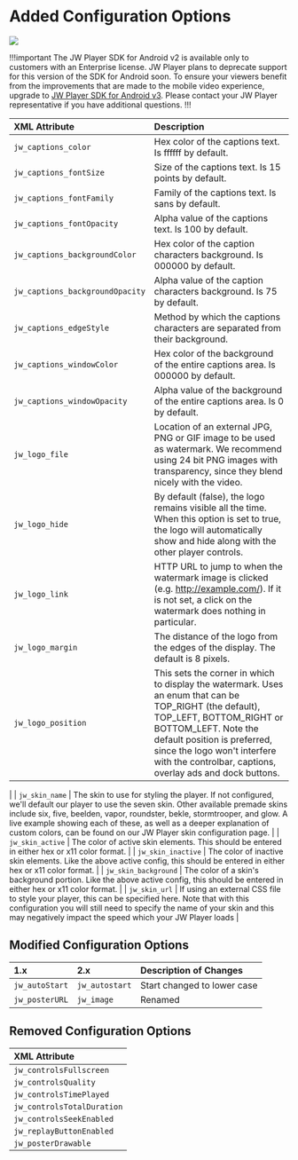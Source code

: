# Added Configuration Options

<img src="https://img.shields.io/badge/%20-Android%20v2%20DEPRECATED-FFBA43.svg?logo=android&logoColor=gray">

!!!important
The JW Player SDK for Android v2 is available only to customers with an Enterprise license. JW Player plans to deprecate support for this version of the SDK for Android soon. To ensure your viewers benefit from the improvements that are made to the mobile video experience, upgrade to [JW Player SDK for Android v3](https://developer.jwplayer.com/sdk/android/docs/developer-guide/index.html). Please contact your JW Player representative if you have additional questions.
!!!

| XML Attribute                   | Description                                                                                                                                                                                                                                                                                                                                                          |
|:--------------------------------|:---------------------------------------------------------------------------------------------------------------------------------------------------------------------------------------------------------------------------------------------------------------------------------------------------------------------------------------------------------------------|
| `jw_captions_color`             | Hex color of the captions text. Is ffffff by default.                                                                                                                                                                                                                                                                                                                |
| `jw_captions_fontSize`          | Size of the captions text. Is 15 points by default.                                                                                                                                                                                                                                                                                                                  |
| `jw_captions_fontFamily`        | Family of the captions text. Is sans by default.                                                                                                                                                                                                                                                                                                                     |
| `jw_captions_fontOpacity`       | Alpha value of the captions text. Is 100 by default.                                                                                                                                                                                                                                                                                                                 |
| `jw_captions_backgroundColor`   | Hex color of the caption characters background. Is 000000 by default.                                                                                                                                                                                                                                                                                                |
| `jw_captions_backgroundOpacity` | Alpha value of the caption characters background. Is 75 by default.                                                                                                                                                                                                                                                                                                  |
| `jw_captions_edgeStyle`         | Method by which the captions characters are separated from their background.                                                                                                                                                                                                                                                                                         |
| `jw_captions_windowColor`       | Hex color of the background of the entire captions area. Is 000000 by default.                                                                                                                                                                                                                                                                                       |
| `jw_captions_windowOpacity`     | Alpha value of the background of the entire captions area. Is 0 by default.                                                                                                                                                                                                                                                                                          |
| `jw_logo_file`                  | Location of an external JPG, PNG or GIF image to be used as watermark. We recommend using 24 bit PNG images with transparency, since they blend nicely with the video.                                                                                                                                                              |
| `jw_logo_hide`                  | By default (false), the logo remains visible all the time. When this option is set to true, the logo will automatically show and hide along with the other player controls.                                                                                                                                                                                          |
| `jw_logo_link`                  | HTTP URL to jump to when the watermark image is clicked (e.g. http://example.com/). If it is not set, a click on the watermark does nothing in particular.                                                                                                                                                                                                           |
| `jw_logo_margin`                | The distance of the logo from the edges of the display. The default is 8 pixels.                                                                                                                                                                                                                                                                                     |
| `jw_logo_position`              | This sets the corner in which to display the watermark. Uses an enum that can be TOP_RIGHT (the default), TOP_LEFT, BOTTOM_RIGHT or BOTTOM_LEFT. Note the default position is preferred, since the logo won't interfere with the controlbar, captions, overlay ads and dock buttons.
|
| `jw_skin_name`                  | The skin to use for styling the player. If not configured, we'll default our player to use the seven skin. Other available premade skins include six, five, beelden, vapor, roundster, bekle, stormtrooper, and glow. A live example showing each of these, as well as a deeper explanation of custom colors, can be found on our JW Player skin configuration page. |
| `jw_skin_active`                | The color of active skin elements. This should be entered in either hex or x11 color format.                                                                                                                                                                                                                                                                         |
| `jw_skin_inactive`              | The color of inactive skin elements. Like the above active config, this should be entered in either hex or x11 color format.                                                                                                                                                                                                                                         |
| `jw_skin_background`            | The color of a skin's background portion. Like the above active config, this should be entered in either hex or x11 color format.                                                                                                                                                                                                                                    |
| `jw_skin_url`                   | If using an external CSS file to style your player, this can be specified here. Note that with this configuration you will still need to specify the name of your skin and this may negatively impact the speed which your JW Player loads                                                                                                                           |

## Modified Configuration Options

| 1.x            | 2.x            | Description of Changes      |
|:---------------|:---------------|:----------------------------|
| `jw_autoStart` | `jw_autostart` | Start changed to lower case |
| `jw_posterURL` | `jw_image`     | Renamed                     |

## Removed Configuration Options

| XML Attribute              |
|:---------------------------|
| `jw_controlsFullscreen`    |
| `jw_controlsQuality`       |
| `jw_controlsTimePlayed`    |
| `jw_controlsTotalDuration` |
| `jw_controlsSeekEnabled`   |
| `jw_replayButtonEnabled`   |
| `jw_posterDrawable`        |
